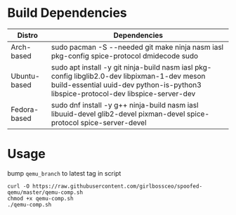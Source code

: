 # Build Dependencies
| Distro | Dependencies |
| -----  | ------------ |
|  Arch-based   | sudo pacman -S --needed git make ninja nasm iasl pkg-config spice-protocol dmidecode sudo |
|  Ubuntu-based | sudo apt install -y git ninja-build nasm iasl pkg-config libglib2.0-dev libpixman-1-dev meson build-essential uuid-dev python-is-python3 libspice-protocol-dev libspice-server-dev |
|  Fedora-based | sudo dnf install -y g++ ninja-build nasm iasl libuuid-devel glib2-devel pixman-devel spice-protocol spice-server-devel |

# Usage

bump `qemu_branch` to latest tag in script

```
curl -O https://raw.githubusercontent.com/girlbossceo/spoofed-qemu/master/qemu-comp.sh
chmod +x qemu-comp.sh
./qemu-comp.sh
```
